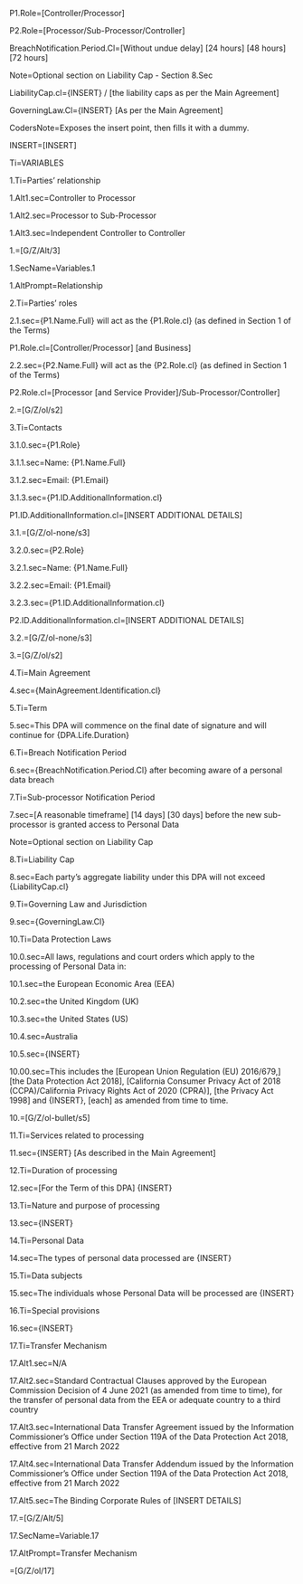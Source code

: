P1.Role=[Controller/Processor]

P2.Role=[Processor/Sub-Processor/Controller]

BreachNotification.Period.Cl=[Without undue delay] [24 hours] [48 hours] [72 hours]

Note=Optional section on Liability Cap - Section 8.Sec

LiabilityCap.cl={INSERT} / [the liability caps as per the Main Agreement]

GoverningLaw.Cl={INSERT} [As per the Main Agreement]

CodersNote=Exposes the insert point, then fills it with a dummy.

INSERT=[INSERT]

Ti=VARIABLES

1.Ti=Parties’ relationship

1.Alt1.sec=Controller to Processor

1.Alt2.sec=Processor to Sub-Processor

1.Alt3.sec=Independent Controller to Controller

1.=[G/Z/Alt/3]

1.SecName=Variables.1

1.AltPrompt=Relationship

2.Ti=Parties’ roles	

2.1.sec={P1.Name.Full} will act as the {P1.Role.cl} (as defined in Section 1 of the Terms)

P1.Role.cl=[Controller/Processor] [and Business]

2.2.sec={P2.Name.Full} will act as the {P2.Role.cl} (as defined in Section 1 of the Terms)

P2.Role.cl=[Processor [and Service Provider]/Sub-Processor/Controller]

2.=[G/Z/ol/s2]

3.Ti=Contacts

3.1.0.sec={P1.Role}

3.1.1.sec=Name: {P1.Name.Full}

3.1.2.sec=Email: {P1.Email}

3.1.3.sec={P1.ID.AdditionalInformation.cl}

P1.ID.AdditionalInformation.cl=[INSERT ADDITIONAL DETAILS]

3.1.=[G/Z/ol-none/s3]

3.2.0.sec={P2.Role}

3.2.1.sec=Name: {P1.Name.Full}

3.2.2.sec=Email: {P1.Email}

3.2.3.sec={P1.ID.AdditionalInformation.cl}

P2.ID.AdditionalInformation.cl=[INSERT ADDITIONAL DETAILS]

3.2.=[G/Z/ol-none/s3]

3.=[G/Z/ol/s2]

4.Ti=Main Agreement

4.sec={MainAgreement.Identification.cl}

5.Ti=Term

5.sec=This DPA will commence on the final date of signature and will continue for {DPA.Life.Duration}

6.Ti=Breach Notification Period

6.sec={BreachNotification.Period.Cl} after becoming aware of a personal data breach

7.Ti=Sub-processor Notification Period

7.sec=[A reasonable timeframe] [14 days] [30 days] before the new sub-processor is granted access to Personal Data 

Note=Optional section on Liability Cap

8.Ti=Liability Cap

8.sec=Each party’s aggregate liability under this DPA will not exceed {LiabilityCap.cl}

9.Ti=Governing Law and Jurisdiction

9.sec={GoverningLaw.Cl}

10.Ti=Data Protection Laws

10.0.sec=All laws, regulations and court orders which apply to the processing of Personal Data in:

10.1.sec=the European Economic Area (EEA)

10.2.sec=the United Kingdom (UK)

10.3.sec=the United States (US)

10.4.sec=Australia

10.5.sec={INSERT}

10.00.sec=This includes the [European Union Regulation (EU) 2016/679,] [the Data Protection Act 2018], [California Consumer Privacy Act of 2018 (CCPA)/California Privacy Rights Act of 2020 (CPRA)], [the Privacy Act 1998] and {INSERT}, [each] as amended from time to time.

10.=[G/Z/ol-bullet/s5]

11.Ti=Services related to processing

11.sec={INSERT} [As described in the Main Agreement]

12.Ti=Duration of processing

12.sec=[For the Term of this DPA] {INSERT}

13.Ti=Nature and purpose of processing

13.sec={INSERT}

14.Ti=Personal Data

14.sec=The types of personal data processed are {INSERT}

15.Ti=Data subjects

15.sec=The individuals whose Personal Data will be processed are {INSERT}

16.Ti=Special provisions

16.sec={INSERT}

17.Ti=Transfer Mechanism

17.Alt1.sec=N/A

17.Alt2.sec=Standard Contractual Clauses approved by the European Commission Decision of 4 June 2021 (as amended from time to time), for the transfer of personal data from the EEA or adequate country to a third country

17.Alt3.sec=International Data Transfer Agreement issued by the Information Commissioner’s Office under Section 119A of the Data Protection Act 2018, effective from 21 March 2022

17.Alt4.sec=International Data Transfer Addendum issued by the Information Commissioner’s Office under Section 119A of the Data Protection Act 2018, effective from 21 March 2022

17.Alt5.sec=The Binding Corporate Rules of [INSERT DETAILS]

17.=[G/Z/Alt/5]

17.SecName=Variable.17

17.AltPrompt=Transfer Mechanism

=[G/Z/ol/17]
 
